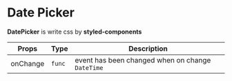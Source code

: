 # Date Picker

**DatePicker** is write css by **styled-components**

| Props | Type | Description |
|----------|----------|----------|
| onChange | `func` | event has been changed when on change `DateTime` |